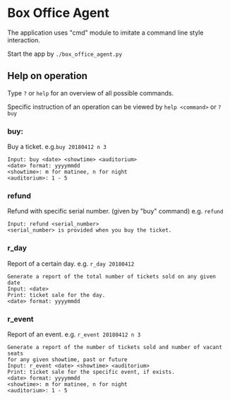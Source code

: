 # Box Office Agent

The application uses "cmd" module to imitate a command line style interaction.

Start the app by `./box_office_agent.py`

Help on operation
---
Type `?` or `help` for an overview of all possible commands.

Specific instruction of an operation can be viewed by `help <command>` or `?buy`

### buy:
Buy a ticket. e.g.`buy 20180412 n 3`

    Input: buy <date> <showtime> <auditorium>
    <date> format: yyyymmdd
    <showtime>: m for matinee, n for night
    <auditorium>: 1 - 5

### refund
Refund with specific serial number. (given by "buy" command) e.g. `refund`
    
    Input: refund <serial_number>
    <serial_number> is provided when you buy the ticket.
    
### r_day
Report of a certain day. e.g. `r_day 20180412`

    Generate a report of the total number of tickets sold on any given date
    Input: <date>
    Print: ticket sale for the day.
    <date> format: yyyymmdd
    
### r_event
Report of an event. e.g. `r_event 20180412 n 3`

    Generate a report of the number of tickets sold and number of vacant seats
    for any given showtime, past or future
    Input: r_event <date> <showtime> <auditorium>
    Print: ticket sale for the specific event, if exists.
    <date> format: yyyymmdd
    <showtime>: m for matinee, n for night
    <auditorium>: 1 - 5
